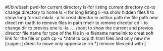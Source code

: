 #!/bin/bash
pwd-for current directory ls-for listing current directory  cd-to change directory to home ls -l for long listing li -na show hidden files ll to show long format mkdir -p to creat director in anthor path  mv file path new direct  rm /path to remove files in path rmdir to remove director cd -  to change dir to previos one    ls -la . .. /boot to show the current and previos director file name for type of the file ln  -s filename namelink  to creat soft link for the file or path  cp -u *.html to cop th html files and only new    mv [:upper:] direct to move only uppercase  rm *] remove files end with ]
